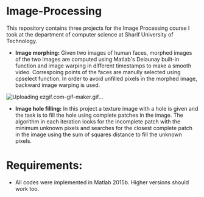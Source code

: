 # Image-Processing
This repository contains three projects for the Image Processing course I took at the department of computer science at Sharif University of Technology.

- **Image morphing:** Given two images of human faces, morphed images of the two images are computed using Matlab's Delaunay built-in function and image warping in different timestamps to make a smooth video.
Correspoing points of the faces are manully selected using cpselect function. In order to avoid unfilled pixels in the morphed image, backward image warping is used.

![Uploading ezgif.com-gif-maker.gif…]()

- **Image hole filling:** In this project a texture image with a hole is given and the task is to fill the hole using complete patches in the image. The algorithm in each iteration looks for the incomplete patch with the minimum unknown pixels and searches for the closest complete patch in the image using the sum of squares distance to fill the unknown pixels.

# Requirements:
  - All codes were implemented in Matlab 2015b. Higher versions should work too.

